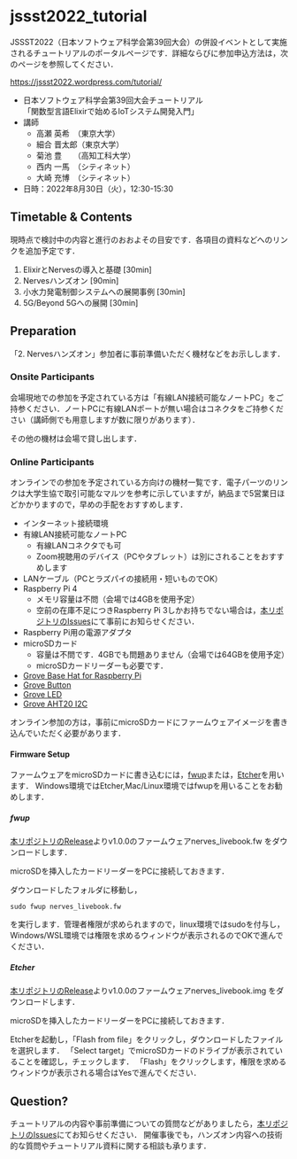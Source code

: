 # jssst2022_tutorial

JSSST2022（日本ソフトウェア科学会第39回大会）の併設イベントとして実施されるチュートリアルのポータルページです．詳細ならびに参加申込方法は，次のページを参照してください．

https://jssst2022.wordpress.com/tutorial/

- 日本ソフトウェア科学会第39回大会チュートリアル  
「関数型言語Elixirで始めるIoTシステム開発入門」
- 講師
  - 高瀬 英希　（東京大学）
  - 細合 晋太郎（東京大学）
  - 菊池 豊　　（高知工科大学）
  - 西内 一馬　（シティネット）
  - 大崎 充博　（シティネット）
- 日時：2022年8月30日（火），12:30-15:30

## Timetable & Contents

現時点で検討中の内容と進行のおおよその目安です．各項目の資料などへのリンクを追加予定です．

1. ElixirとNervesの導入と基礎 [30min]
1. Nervesハンズオン [90min]
1. 小水力発電制御システムへの展開事例 [30min]
1. 5G/Beyond 5Gへの展開 [30min]

## Preparation

「2. Nervesハンズオン」参加者に事前準備いただく機材などをお示しします．

### Onsite Participants

会場現地での参加を予定されている方は「有線LAN接続可能なノートPC」をご持参ください．ノートPCに有線LANポートが無い場合はコネクタをご持参ください（講師側でも用意しますが数に限りがあります）．

その他の機材は会場で貸し出します．

### Online Participants

オンラインでの参加を予定されている方向けの機材一覧です．電子パーツのリンクは大学生協で取引可能なマルツを参考に示していますが，納品まで5営業日ほどかかりますので，早めの手配をおすすめします．

- インターネット接続環境
- 有線LAN接続可能なノートPC
  - 有線LANコネクタでも可
  - Zoom視聴用のデバイス（PCやタブレット）は別にされることをおすすめします
- LANケーブル（PCとラズパイの接続用・短いものでOK）
- Raspberry Pi 4
  - メモリ容量は不問（会場では4GBを使用予定）
  - 空前の在庫不足につきRaspberry Pi 3しかお持ちでない場合は，[本リポジトリのIssues](https://github.com/b5g-ex/jssst2022_tutorial/issues)にて事前にお知らせください．
- Raspberry Pi用の電源アダプタ
- microSDカード
  - 容量は不問です．4GBでも問題ありません（会場では64GBを使用予定）
  - microSDカードリーダーも必要です．
- [Grove Base Hat for Raspberry Pi](https://www.marutsu.co.jp/pc/i/31964924/)
- [Grove Button](https://www.marutsu.co.jp/pc/i/10229505/)
- [Grove LED](https://www.marutsu.co.jp/pc/i/829294/)
- [Grove AHT20 I2C](https://www.marutsu.co.jp/pc/i/34539580/)

オンライン参加の方は，事前にmicroSDカードにファームウェアイメージを書き込んでいただく必要があります．

#### Firmware Setup
ファームウェアをmicroSDカードに書き込むには，[fwup](https://github.com/fwup-home/fwup#installing)または，[Etcher](https://www.balena.io/etcher/)を用います．
Windows環境ではEtcher,Mac/Linux環境ではfwupを用いることをお勧めします．

##### fwup
[本リポジトリのRelease](https://github.com/b5g-ex/jssst2022_tutorial/releases/tag/v1.0.0)よりv1.0.0のファームウェアnerves_livebook.fw をダウンロードします．

microSDを挿入したカードリーダーをPCに接続しておきます．

ダウンロードしたフォルダに移動し，
```
sudo fwup nerves_livebook.fw
```
を実行します．管理者権限が求められますので，linux環境ではsudoを付与し，Windows/WSL環境では権限を求めるウィンドウが表示されるのでOKで進んでください．
##### Etcher

[本リポジトリのRelease](https://github.com/b5g-ex/jssst2022_tutorial/releases/tag/v1.0.0)よりv1.0.0のファームウェアnerves_livebook.img をダウンロードします．

microSDを挿入したカードリーダーをPCに接続しておきます．

Etcherを起動し，「Flash from file」をクリックし，ダウンロードしたファイルを選択します．
「Select target」でmicroSDカードのドライブが表示されていることを確認し，チェックします．
「Flash」をクリックします，権限を求めるウィンドウが表示される場合はYesで進んでください．
## Question?

チュートリアルの内容や事前準備についての質問などがありましたら，[本リポジトリのIssues](https://github.com/b5g-ex/jssst2022_tutorial/issues)にてお知らせください．
開催事後でも，ハンズオン内容への技術的な質問やチュートリアル資料に関する相談も承ります．
